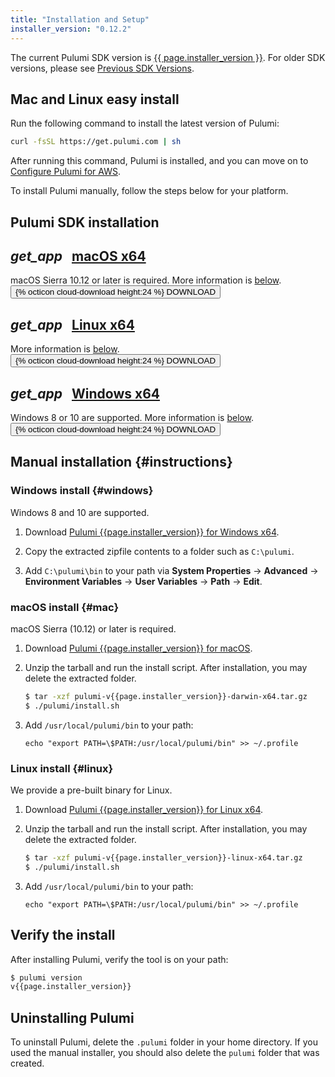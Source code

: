 ```yaml
---
title: "Installation and Setup"
installer_version: "0.12.2"
---
```


<!-- 
NOTE: To update this page with a new binary release, do the following:
- Update `installer_version` in the YAML front matter above. 
- Update changelog.md with the latest fixes in the release
-->

The current Pulumi SDK version is <a href="./changelog.html#{{ page.installer_version }}">{{ page.installer_version }}</a>.  For older SDK versions, please see <a href="./changelog.html#all-versions">Previous SDK Versions</a>.

## Mac and Linux easy install

Run the following command to install the latest version of Pulumi:

```bash
curl -fsSL https://get.pulumi.com | sh
```

After running this command, Pulumi is installed, and you can move on to [Configure Pulumi for AWS](./aws.html).

To install Pulumi manually, follow the steps below for your platform.

## Pulumi SDK installation

<div class="card-table">
    <div class="mdl-card mdl-shadow--2dp">
        <div class="mdl-card__title">
            <h2 class="mdl-card__title-text">
                <i class="material-icons">get_app</i>
                &nbsp;
                <a href="https://get.pulumi.com/releases/sdk/pulumi-v{{page.installer_version}}-darwin-x64.tar.gz">macOS x64</a>
            </h2>
        </div>
        <div class="mdl-card__supporting-text">
            <span class="card-text">
                macOS Sierra 10.12 or later is required.
                More information is <a href="#mac">below</a>.
            </span>
        </div>
        <div class="mdl-card__actions mdl-card--border">
            <a
                    id="macos-download-link"
                    href="https://get.pulumi.com/releases/sdk/pulumi-v{{page.installer_version}}-darwin-x64.tar.gz" role="button">
                <button class="button">
                    {% octicon cloud-download height:24 %} DOWNLOAD
                </button>
            </a>
        </div>
    </div>
    <div class="mdl-card mdl-shadow--2dp">
        <div class="mdl-card__title">
            <h2 class="mdl-card__title-text">
                <i class="material-icons">get_app</i>
                &nbsp;
                <a href="https://get.pulumi.com/releases/sdk/pulumi-v{{page.installer_version}}-linux-x64.tar.gz">Linux x64</a>
            </h2>
        </div>
        <div class="mdl-card__supporting-text">
            <span class="card-text">
                More information is <a href="#linux">below</a>.
            </span>
        </div>
        <div class="mdl-card__actions mdl-card--border">
            <a
                    id="linux-download-link"
                    href="https://get.pulumi.com/releases/sdk/pulumi-v{{page.installer_version}}-linux-x64.tar.gz" role="button">
                <button class="button">
                    {% octicon cloud-download height:24 %} DOWNLOAD
                </button>
            </a>
        </div>
    </div>
    <div class="mdl-card mdl-shadow--2dp">
        <div class="mdl-card__title">
            <h2 class="mdl-card__title-text">
                <i class="material-icons">get_app</i>
                &nbsp;
                <a href="https://get.pulumi.com/releases/sdk/pulumi-v{{page.installer_version}}-windows-x64.zip">Windows x64</a>
            </h2>
        </div>
        <div class="mdl-card__supporting-text">
            <span class="card-text">
                Windows 8 or 10 are supported.
                More information is <a href="#windows">below</a>.
            </span>
        </div>
        <div class="mdl-card__actions mdl-card--border">
            <a
                    id="windows-download-link"
                    href="https://get.pulumi.com/releases/sdk/pulumi-v{{page.installer_version}}-windows-x64.zip" role="button">
                <button class="button">
                    {% octicon cloud-download height:24 %} DOWNLOAD
                </button>
            </a>
        </div>
    </div>
</div>

## Manual installation {#instructions}

### Windows install {#windows}

Windows 8 and 10 are supported.

1.  Download [Pulumi {{page.installer_version}} for Windows x64](https://get.pulumi.com/releases/sdk/pulumi-v{{page.installer_version}}-windows-x64.zip).

1.  Copy the extracted zipfile contents to a folder such as `C:\pulumi`.

1. Add `C:\pulumi\bin` to your path via **System Properties** -> **Advanced** -> **Environment Variables** -> **User Variables** -> **Path** -> **Edit**.

### macOS install {#mac}

macOS Sierra (10.12) or later is required. 

1.  Download [Pulumi {{page.installer_version}} for macOS](https://get.pulumi.com/releases/sdk/pulumi-v{{page.installer_version}}-darwin-x64.tar.gz).

1.  Unzip the tarball and run the install script. After installation, you may delete the extracted folder. 

    ```bash
    $ tar -xzf pulumi-v{{page.installer_version}}-darwin-x64.tar.gz
    $ ./pulumi/install.sh 
    ```

1.  Add `/usr/local/pulumi/bin` to your path:

    ```
    echo "export PATH=\$PATH:/usr/local/pulumi/bin" >> ~/.profile
    ```

### Linux install {#linux}

We provide a pre-built binary for Linux.

1.  Download [Pulumi {{page.installer_version}} for Linux x64](https://get.pulumi.com/releases/sdk/pulumi-v{{page.installer_version}}-linux-x64.tar.gz).

1.  Unzip the tarball and run the install script. After installation, you may delete the extracted folder. 

    ```bash
    $ tar -xzf pulumi-v{{page.installer_version}}-linux-x64.tar.gz
    $ ./pulumi/install.sh
    ```

1.  Add `/usr/local/pulumi/bin` to your path:

    ```
    echo "export PATH=\$PATH:/usr/local/pulumi/bin" >> ~/.profile
    ```

## Verify the install

After installing Pulumi, verify the tool is on your path: 

```bash
$ pulumi version
v{{page.installer_version}}
```

## Uninstalling Pulumi

To uninstall Pulumi, delete the `.pulumi` folder in your home directory. If you used the manual installer, you should also delete the `pulumi` folder that was created.
